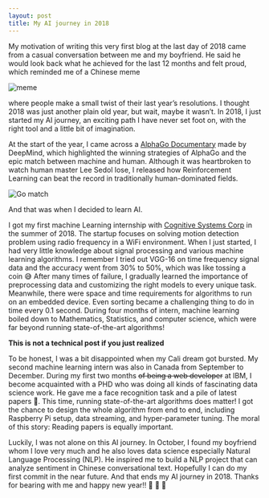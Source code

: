 ```yaml
---
layout: post
title: My AI journey in 2018 
---
```


My motivation of writing this very first blog at the last day of 2018 came from a casual conversation between me and my boyfriend. He said he would look back what he achieved for the last 12 months and felt proud, which reminded me of a Chinese meme 

![meme](https://timgsa.baidu.com/timg?image&quality=80&size=b9999_10000&sec=1546241975898&di=50d577401859affd3c89f4442507d05a&imgtype=0&src=http%3A%2F%2Fniuerdata.donews.com%2Fdata%2Fshareimg_oss%2Fbig_media_img%2F2018%2F01%2F02%2F0fac0c231220537e12fcbe89df7f387b.JPEG) 

where people make a small twist of their last year’s resolutions. I thought 2018 was just another  plain old year, but wait, maybe it wasn’t. In 2018, I just started my AI journey, an exciting path I have never set foot on, with the right tool and a little bit of imagination. 

At the start of the year, I came across a [AlphaGo Documentary](https://www.youtube.com/watch?v=9gzMQOa5MD4) made by DeepMind, which highlighted the winning strategies of AlphaGo and the epic match between machine and human. Although it was heartbroken to watch human master Lee Sedol lose, I released how Reinforcement Learning can beat the record in traditionally human-dominated fields. 

![Go match](https://media.wired.com/photos/592720e2cefba457b079c319/master/w_1164,c_limit/GW20160133774.jpg)

And that was when I decided to learn AI. 

I got my first machine Learning internship with [Cognitive Systems Corp](https://www.cognitivesystems.com/) in the summer of 2018. The startup focuses on solving motion detection problem using radio frequency in a WiFi environment. When I just started, I had very little knowledge about signal processing and various machine learning algorithms. I remember I tried out VGG-16 on time frequency signal data and the accuracy went from 30% to 50%, which was like tossing a coin :sweat_smile: After many times of failure, I gradually learned the importance of preprocessing data and customizing the right models to every unique task. Meanwhile, there were space and time requirements for algorithms to run on an embedded device. Even sorting became a challenging thing to do in time every 0.1 second. During four months of intern, machine learning boiled down to Mathematics, Statistics, and computer science, which were far beyond running state-of-the-art algorithms!

**This is not a technical post if you just realized**

To be honest, I was a bit disappointed when my Cali dream got bursted. My second machine learning intern was also in Canada from September to December. During my first two months ~~of being a web developer~~ at IBM, I become acquainted with a PHD who was doing all kinds of fascinating data science work. He gave me a face recognition task and a pile of latest papers :massage:. This time, running state-of-the-art algorithms does matter! I got the chance to design the whole algorithm from end to end, including Raspberry Pi setup, data streaming, and hyper-parameter tuning. The moral of this story: Reading papers is equally important.

Luckily, I was not alone on this AI journey. In October, I found my boyfriend whom I love very much and he also loves data science especially Natural Language Processing (NLP). He inspired me to build a NLP project that can analyze sentiment in Chinese conversational text. Hopefully I can do my first commit in the near future. And that ends my AI journey in 2018. Thanks for bearing with me and happy new year!! :tada: :gift_heart: :pig:
